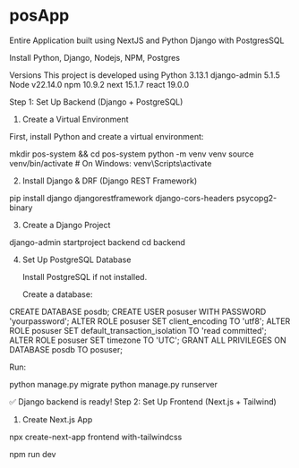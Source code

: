# posApp
Entire Application built using NextJS and Python Django with PostgresSQL

Install Python, Django, Nodejs, NPM, Postgres

Versions
This project is developed using
Python 3.13.1
django-admin 5.1.5
Node v22.14.0
npm 10.9.2
next 15.1.7
react 19.0.0


Step 1: Set Up Backend (Django + PostgreSQL)
1. Create a Virtual Environment

First, install Python and create a virtual environment:

mkdir pos-system && cd pos-system
python -m venv venv
source venv/bin/activate  # On Windows: venv\Scripts\activate

2. Install Django & DRF (Django REST Framework)

pip install django djangorestframework django-cors-headers psycopg2-binary

3. Create a Django Project

django-admin startproject backend
cd backend

4. Set Up PostgreSQL Database

    Install PostgreSQL if not installed.

    Create a database:

CREATE DATABASE posdb;
CREATE USER posuser WITH PASSWORD 'yourpassword';
ALTER ROLE posuser SET client_encoding TO 'utf8';
ALTER ROLE posuser SET default_transaction_isolation TO 'read committed';
ALTER ROLE posuser SET timezone TO 'UTC';
GRANT ALL PRIVILEGES ON DATABASE posdb TO posuser;

Run:

python manage.py migrate
python manage.py runserver

✅ Django backend is ready!
Step 2: Set Up Frontend (Next.js + Tailwind)
1. Create Next.js App

npx create-next-app frontend with-tailwindcss

npm run dev

